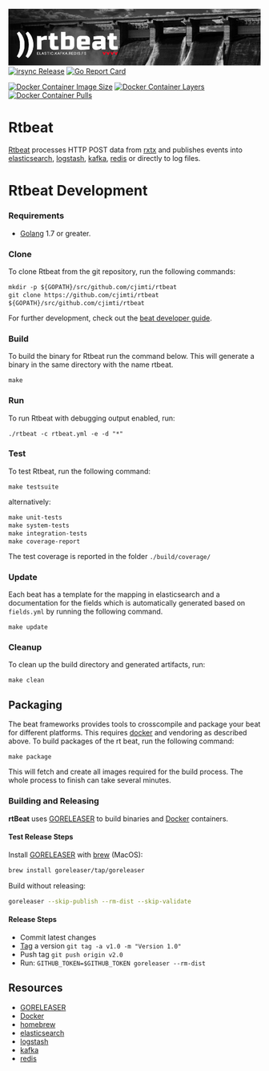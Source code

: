 ![rxtx data transmission](mast-logo.jpg)
[![irsync Release](https://img.shields.io/github/release/cjimti/rtbeat.svg)](https://github.com/cjimti/rtbeat/releases)
[![Go Report Card](https://goreportcard.com/badge/github.com/cjimti/rtbeat)](https://goreportcard.com/report/github.com/cjimti/rtbeat)


[![Docker Container Image Size](https://shields.beevelop.com/docker/image/image-size/cjimti/rtbeat/latest.svg)](https://hub.docker.com/r/cjimti/irsync/)
[![Docker Container Layers](https://shields.beevelop.com/docker/image/layers/cjimti/rtbeat/latest.svg)](https://hub.docker.com/r/cjimti/rtbeat/)
[![Docker Container Pulls](https://img.shields.io/docker/pulls/cjimti/rtbeat.svg)](https://hub.docker.com/r/cjimti/rtbeat/)

# Rtbeat

[Rtbeat](https://github.com/cjimti/rtbeat) processes HTTP POST data from [rxtx](https://github.com/cjimti/rxtx) and publishes events into [elasticsearch], [logstash], [kafka], [redis] or directly to log files.

# Rtbeat Development

### Requirements

* [Golang](https://golang.org/dl/) 1.7 or greater.

### Clone

To clone Rtbeat from the git repository, run the following commands:

```
mkdir -p ${GOPATH}/src/github.com/cjimti/rtbeat
git clone https://github.com/cjimti/rtbeat ${GOPATH}/src/github.com/cjimti/rtbeat
```

For further development, check out the [beat developer guide](https://www.elastic.co/guide/en/beats/libbeat/current/new-beat.html).

### Build

To build the binary for Rtbeat run the command below. This will generate a binary
in the same directory with the name rtbeat.

```
make
```

### Run

To run Rtbeat with debugging output enabled, run:

```
./rtbeat -c rtbeat.yml -e -d "*"
```

### Test

To test Rtbeat, run the following command:

```
make testsuite
```

alternatively:
```
make unit-tests
make system-tests
make integration-tests
make coverage-report
```

The test coverage is reported in the folder `./build/coverage/`

### Update

Each beat has a template for the mapping in elasticsearch and a documentation for the fields
which is automatically generated based on `fields.yml` by running the following command.

```
make update
```

### Cleanup

To clean up the build directory and generated artifacts, run:

```
make clean
```

## Packaging

The beat frameworks provides tools to crosscompile and package your beat for different platforms. This requires [docker](https://www.docker.com/) and vendoring as described above. To build packages of the rt beat, run the following command:

```
make package
```

This will fetch and create all images required for the build process. The whole process to finish can take several minutes.

### Building and Releasing

**rtBeat** uses [GORELEASER] to build binaries and [Docker] containers.

#### Test Release Steps

Install [GORELEASER] with [brew] (MacOS):
```bash
brew install goreleaser/tap/goreleaser
```

Build without releasing:
```bash
goreleaser --skip-publish --rm-dist --skip-validate
```

#### Release Steps

- Commit latest changes
- [Tag] a version `git tag -a v1.0 -m "Version 1.0"`
- Push tag `git push origin v2.0`
- Run: `GITHUB_TOKEN=$GITHUB_TOKEN goreleaser --rm-dist`

## Resources

- [GORELEASER]
- [Docker]
- [homebrew]
- [elasticsearch]
- [logstash]
- [kafka]
- [redis]


[elasticsearch]: https://www.elastic.co/
[logstash]: https://www.elastic.co/products/logstash
[kafka]: https://kafka.apache.org/
[redis]: https://redis.io/
[homebrew]: https://brew.sh/
[brew]: https://brew.sh/
[GORELEASER]: https://goreleaser.com/
[Docker]: https://www.docker.com/
[Tag]: https://git-scm.com/book/en/v2/Git-Basics-Tagging
